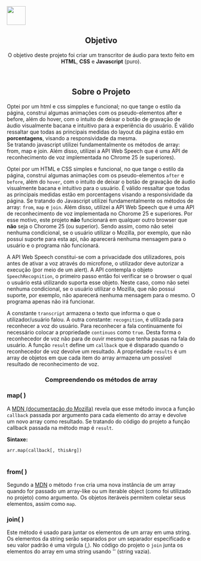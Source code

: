 <img src="https://cdn.pixabay.com/photo/2015/04/23/17/41/javascript-736400_960_720.png" height="50" width="50"/>

<h2 align="center">Objetivo</h2>
  <p align="center">O objetivo deste projeto foi criar um transcritor de áudio para texto feito em <b>HTML</b>, <b>CSS</b> e <b>Javascript</b> (puro).</p><br>
  
  <h2 align="center">Sobre o Projeto</h2> 

<p>Optei por um html e css simpples e funcional; no que tange o estilo da página, construi algumas animações com os pseudo-elementos after e before, além do hover, com o intuito de deixar o botão de gravação de áudio visualmente bacana e intuitivo para a experiência do usuário. É válido ressaltar que todas as principais medidas do layout da página estão em <b>porcentagens</b>, visando a responsividade da mesma.<br> Se tratando javascript utilizei fundamentalmente os métodos de array:<br> from, map e join. Além disso, utilizei a API Web Speech que é uma API de reconhecimento de voz implementada no Chrome 25 (e superiores).</p>
    <p>Optei por um HTML e CSS simples e funcional, no que tange o estilo da página, construi algumas animações com os pseudo-elementos <code>after</code> e <code>before</code>, além do <code>hover</code>, com o intuito de deixar o botão de gravação de áudio visualmente bacana e intuitivo para o usuário. É válido ressaltar que todas as principais medidas estão em porcentagens visando a responsividade da página. Se tratando do Javascript utilizei fundamentalmente os métodos de array: <code>from</code>, <code>map</code> e <code>join</code>. Além disso, utilizei a API Web Speech que é uma API de reconhecimento de voz implementada no Chorome 25 e superiores. Por esse motivo, este projeto <b>não</b> funcionará em qualquer outro browser que <b>não</b> seja o Chorome 25 (ou superior). Sendo assim, como não setei nenhuma condicional, se o usuário utilizar o Mozilla, por exemplo, que não possui suporte para esta api, não aparecerá nenhuma mensagem para o usuário e o programa não funcionará.</p>

<p>A API Web Speech constitui-se com a privacidade dos utilizadores, pois antes de ativar a voz através do microfone, o utilizador deve autorizar a execução (por meio de um alert). A API contempla o objeto <code>SpeechRecognition</code>, o primeiro passo então foi verificar se o browser o qual o usuário está utilizando suporta esse objeto. Neste caso, como não setei nenhuma condicional, se o usuário utilizar o Mozilla, que não possui suporte, por exemplo, não aparecerá nenhuma mensagem para o mesmo. O programa apenas não irá funcionar.</p>

   <p>A constante <code>transcript</code> armazena o texto que informa o que o utilizador/usuário falou. A outra constante: <code>recognition</code>, é utilizada para reconhecer a voz do usuário. Para reconhecer a fala continuamente foi necessário colocar a propriedade <code>continuos</code> como <code>true</code>. Desta forma o reconhecedor de voz não para de ouvir mesmo que tenha pausas na fala do usuário. A função <code>result</code> define um <code>callback</code> que é disparado quando o reconhecedor de voz devolve um resultado. A propriedade <code>results</code> é um array de objetos em que cada item do array armazena um possível resultado de reconhecimento de voz.</p>

<h3 align="center">Compreendendo os métodos de array</h3>
  <h3>map( )</h3>
    <p>A <a href="https://developer.mozilla.org/pt-BR/docs/Web/JavaScript/Reference/Global_Objects/Array/map">MDN (documentação do Mozilla)</a> revela que esse método invoca a função <code>callback</code> passada por argumento para cada elemento do array e devolve um novo array como resultado. Se tratando do código do projeto a função callback passada na método map é <code>result</code>.</p>
    
<p><b>Sintaxe:</b><p>

<code>arr.map(callback[, thisArg])</code><br></br>
  <h3>from( )</h3>
 <p>Segundo a <a href="https://developer.mozilla.org/pt-BR/docs/Web/JavaScript/Reference/Global_Objects/Array/from">MDN</a> o método <code>from</code> cria uma nova instância de um array quando for passado um array-like ou um iterable object (como foi utilizado no projeto) como argumento. Os objetos iteráveis permitem coletar seus elementos, assim como <code>map</code>.
  <h3>join( )</h3>
    <p>Este método é usado para juntar os elementos de um array em uma string. Os elementos da string serão separados por um separador especificado e seu valor padrão é uma vírgula (,). No código do projeto o <code>join</code> junta os elementos do array em uma string usando '' (string vazia).</p>
<br></br>
<br></br>


  
